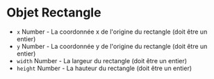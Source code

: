 # Objet Rectangle

* `x` Number - La coordonnée x de l'origine du rectangle (doit être un entier)
* `y` Number - La coordonnée y de l'origine du rectangle (doit être un entier)
* `width` Number - La largeur du rectangle (doit être un entier)
* `height` Number - La hauteur du rectangle (doit être un entier)